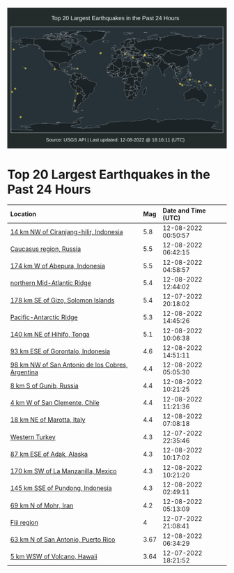 ![Map](./map.png)

# Top 20 Largest Earthquakes in the Past 24 Hours

| Location | Mag | Date and Time (UTC) |
|:---|:---|:---|
| [14 km NW of Ciranjang-hilir, Indonesia](https://earthquake.usgs.gov/earthquakes/eventpage/us6000j7r0) | 5.8 | 12-08-2022 00:50:57 |
| [Caucasus region, Russia](https://earthquake.usgs.gov/earthquakes/eventpage/us6000j7uj) | 5.5 | 12-08-2022 06:42:15 |
| [174 km W of Abepura, Indonesia](https://earthquake.usgs.gov/earthquakes/eventpage/us6000j7tx) | 5.5 | 12-08-2022 04:58:57 |
| [northern Mid-Atlantic Ridge](https://earthquake.usgs.gov/earthquakes/eventpage/us6000j7w4) | 5.4 | 12-08-2022 12:44:02 |
| [178 km SE of Gizo, Solomon Islands](https://earthquake.usgs.gov/earthquakes/eventpage/us6000j7pi) | 5.4 | 12-07-2022 20:18:02 |
| [Pacific-Antarctic Ridge](https://earthquake.usgs.gov/earthquakes/eventpage/us6000j7wg) | 5.3 | 12-08-2022 14:45:26 |
| [140 km NE of Hihifo, Tonga](https://earthquake.usgs.gov/earthquakes/eventpage/us6000j7vj) | 5.1 | 12-08-2022 10:06:38 |
| [93 km ESE of Gorontalo, Indonesia](https://earthquake.usgs.gov/earthquakes/eventpage/us6000j7x0) | 4.6 | 12-08-2022 14:51:11 |
| [98 km NW of San Antonio de los Cobres, Argentina](https://earthquake.usgs.gov/earthquakes/eventpage/us6000j7u2) | 4.4 | 12-08-2022 05:05:30 |
| [8 km S of Gunib, Russia](https://earthquake.usgs.gov/earthquakes/eventpage/us6000j7vp) | 4.4 | 12-08-2022 10:21:25 |
| [4 km W of San Clemente, Chile](https://earthquake.usgs.gov/earthquakes/eventpage/us6000j7vu) | 4.4 | 12-08-2022 11:21:36 |
| [18 km NE of Marotta, Italy](https://earthquake.usgs.gov/earthquakes/eventpage/us6000j7up) | 4.4 | 12-08-2022 07:08:18 |
| [Western Turkey](https://earthquake.usgs.gov/earthquakes/eventpage/us6000j7qj) | 4.3 | 12-07-2022 22:35:46 |
| [87 km ESE of Adak, Alaska](https://earthquake.usgs.gov/earthquakes/eventpage/us6000j7vk) | 4.3 | 12-08-2022 10:17:02 |
| [170 km SW of La Manzanilla, Mexico](https://earthquake.usgs.gov/earthquakes/eventpage/us6000j7vq) | 4.3 | 12-08-2022 10:21:20 |
| [145 km SSE of Pundong, Indonesia](https://earthquake.usgs.gov/earthquakes/eventpage/us6000j7tj) | 4.3 | 12-08-2022 02:49:11 |
| [69 km N of Mohr, Iran](https://earthquake.usgs.gov/earthquakes/eventpage/us6000j7u8) | 4.2 | 12-08-2022 05:13:09 |
| [Fiji region](https://earthquake.usgs.gov/earthquakes/eventpage/us6000j7pz) | 4 | 12-07-2022 21:08:41 |
| [63 km N of San Antonio, Puerto Rico](https://earthquake.usgs.gov/earthquakes/eventpage/pr2022342000) | 3.67 | 12-08-2022 06:34:29 |
| [5 km WSW of Volcano, Hawaii](https://earthquake.usgs.gov/earthquakes/eventpage/hv73263142) | 3.64 | 12-07-2022 18:21:52 |
